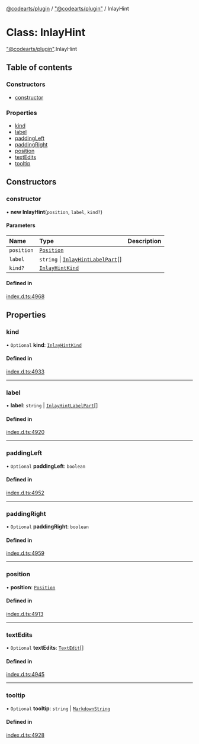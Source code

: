 [@codearts/plugin](../README.md) / ["@codearts/plugin"](../modules/_codearts_plugin_.md) / InlayHint

# Class: InlayHint

["@codearts/plugin"](../modules/_codearts_plugin_.md).InlayHint

## Table of contents

### Constructors

- [constructor](codearts_plugin_.InlayHint.md#constructor)

### Properties

- [kind](codearts_plugin_.InlayHint.md#kind)
- [label](codearts_plugin_.InlayHint.md#label)
- [paddingLeft](codearts_plugin_.InlayHint.md#paddingleft)
- [paddingRight](codearts_plugin_.InlayHint.md#paddingright)
- [position](codearts_plugin_.InlayHint.md#position)
- [textEdits](codearts_plugin_.InlayHint.md#textedits)
- [tooltip](codearts_plugin_.InlayHint.md#tooltip)

## Constructors

### constructor

• **new InlayHint**(`position`, `label`, `kind?`)

#### Parameters

| Name | Type | Description |
| :------ | :------ | :------ |
| `position` | [`Position`](codearts_plugin_.Position.md) |  |
| `label` | `string` \| [`InlayHintLabelPart`](codearts_plugin_.InlayHintLabelPart.md)[] |  |
| `kind?` | [`InlayHintKind`](../enums/codearts_plugin_.InlayHintKind.md) |  |

#### Defined in

[index.d.ts:4968](https://github.com/huaweicloud/cloudide-plugin-api/blob/b58031b/index.d.ts#L4968)

## Properties

### kind

• `Optional` **kind**: [`InlayHintKind`](../enums/codearts_plugin_.InlayHintKind.md)

#### Defined in

[index.d.ts:4933](https://github.com/huaweicloud/cloudide-plugin-api/blob/b58031b/index.d.ts#L4933)

___

### label

• **label**: `string` \| [`InlayHintLabelPart`](codearts_plugin_.InlayHintLabelPart.md)[]

#### Defined in

[index.d.ts:4920](https://github.com/huaweicloud/cloudide-plugin-api/blob/b58031b/index.d.ts#L4920)

___

### paddingLeft

• `Optional` **paddingLeft**: `boolean`

#### Defined in

[index.d.ts:4952](https://github.com/huaweicloud/cloudide-plugin-api/blob/b58031b/index.d.ts#L4952)

___

### paddingRight

• `Optional` **paddingRight**: `boolean`

#### Defined in

[index.d.ts:4959](https://github.com/huaweicloud/cloudide-plugin-api/blob/b58031b/index.d.ts#L4959)

___

### position

• **position**: [`Position`](codearts_plugin_.Position.md)

#### Defined in

[index.d.ts:4913](https://github.com/huaweicloud/cloudide-plugin-api/blob/b58031b/index.d.ts#L4913)

___

### textEdits

• `Optional` **textEdits**: [`TextEdit`](codearts_plugin_.TextEdit.md)[]

#### Defined in

[index.d.ts:4945](https://github.com/huaweicloud/cloudide-plugin-api/blob/b58031b/index.d.ts#L4945)

___

### tooltip

• `Optional` **tooltip**: `string` \| [`MarkdownString`](codearts_plugin_.MarkdownString.md)

#### Defined in

[index.d.ts:4928](https://github.com/huaweicloud/cloudide-plugin-api/blob/b58031b/index.d.ts#L4928)
